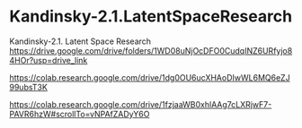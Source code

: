 # Kandinsky-2.1.LatentSpaceResearch
Kandinsky-2.1. Latent Space Research
https://drive.google.com/drive/folders/1WD08uNjOcDFO0CudqINZ6URfyjo84HOr?usp=drive_link

https://colab.research.google.com/drive/1dg0OU6ucXHAoDIwWL6MQ6eZJ99ubsT3K

https://colab.research.google.com/drive/1fzjaaWB0xhlAAg7cLXRjwF7-PAVR6hzW#scrollTo=vNPAfZADyY6O
